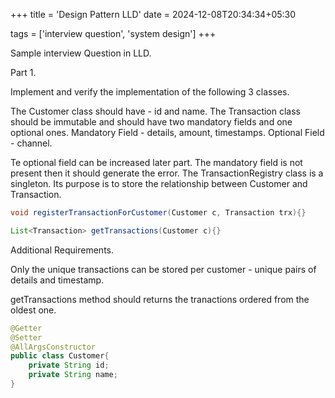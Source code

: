 +++
title = 'Design Pattern LLD'
date = 2024-12-08T20:34:34+05:30

tags = ['interview question', 'system design']
+++

Sample interview Question in LLD.

Part 1.

Implement and verify the implementation of the following 3 classes.

The Customer class should have - id and name.
The Transaction class should be immutable and should have two mandatory fields and one optional ones.
Mandatory Field - details, amount, timestamps.
Optional Field - channel.

Te optional field can be increased later part. The mandatory field is not present then it should generate the error.
The TransactionRegistry class is a singleton. Its purpose is to store the relationship between Customer and Transaction.
```java
void registerTransactionForCustomer(Customer c, Transaction trx){}
```
```java
List<Transaction> getTransactions(Customer c){}
```
Additional Requirements.

Only the unique transactions can be stored per customer - unique pairs of details and timestamp.

getTransactions method should returns the tranactions ordered from the oldest one.


```java
@Getter
@Setter
@AllArgsConstructor
public class Customer{
    private String id;
    private String name;
}
```